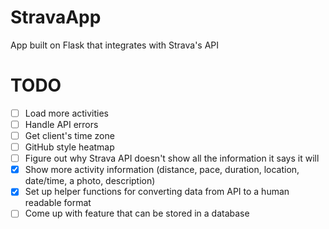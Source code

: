 # StravaApp
App built on Flask that integrates with Strava's API

# TODO

- [ ] Load more activities
- [ ] Handle API errors
- [ ] Get client's time zone
- [ ] GitHub style heatmap
- [ ] Figure out why Strava API doesn't show all the information it says it will
- [X] Show more activity information (distance, pace, duration, location, date/time, a photo, description)
- [X] Set up helper functions for converting data from API to a human readable format
- [ ] Come up with feature that can be stored in a database